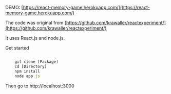 DEMO: [https://react-memory-game.herokuapp.com/](https://react-memory-game.herokuapp.com/)

The code was original from [https://github.com/krawaller/reactexperiment/](https://github.com/krawaller/reactexperiment/)

It uses React.js and node.js.

Get started

```javascript

    git clone [Package]
    cd [Directory]
    npm install
    node app.js

```

Then go to http://localhost:3000